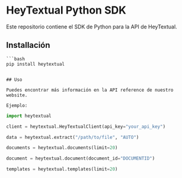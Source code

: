 # HeyTextual Python SDK

Este repositorio contiene el SDK de Python para la API de HeyTextual.

## Installación

```
```bash
pip install heytextual
```
```

## Uso

Puedes encontrar más información en la API reference de nuestro website.

Ejemplo:
```
```python
import heytextual

client = heytextual.HeyTextualClient(api_key="your_api_key")

data = heytextual.extract("/path/to/file", "AUTO")

documents = heytextual.documents(limit=20)

document = heytextual.document(document_id="DOCUMENTID")

templates = heytextual.templates(limit=20)
```
```
